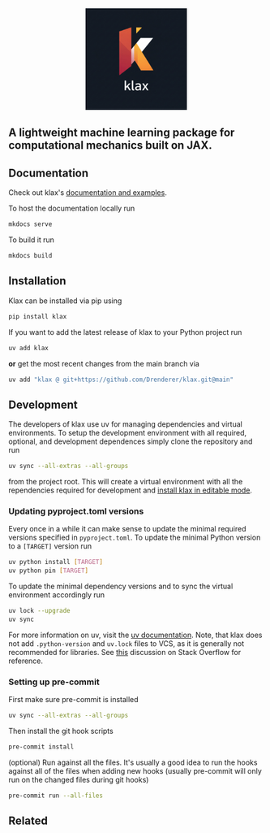 <div align="center">
<img src="docs/assets/logo.png" alt="logo" width="200">
</div>

A lightweight machine learning package for computational mechanics built on JAX.
--------------------------------------------------------------------------------

## Documentation

Check out klax's [documentation and examples](https://drenderer.github.io/klax/).

To host the documentation locally run

```bash
mkdocs serve
```

To build it run

```bash
mkdocs build
```

## Installation

Klax can be installed via pip using

```bash
pip install klax
```

If you want to add the latest release of klax to your Python project run

```bash
uv add klax
```

**or** get the most recent changes from the main branch via

```bash
uv add "klax @ git+https://github.com/Drenderer/klax.git@main"
```


## Development

The developers of klax use uv for managing dependencies and virtual environments. To setup the development environment with all required, optional, and development dependences simply clone the repository and run 

```bash
uv sync --all-extras --all-groups
```

from the project root. This will create a virtual environment with all the rependencies required for development and [install klax in editable mode](https://docs.astral.sh/uv/concepts/projects/config/#editable-mode).

### Updating pyproject.toml versions

Every once in a while it can make sense to update the minimal required versions specified in `pyproject.toml`. To update the minimal Python version to a `[TARGET]` version run

```bash
uv python install [TARGET]
uv python pin [TARGET]
```

To update the minimal dependency versions and to sync the virtual environment accordingly run

```bash
uv lock --upgrade
uv sync
```

For more information on uv, visit the [uv documentation](https://docs.astral.sh/uv/). Note, that klax does not add `.python-version` and `uv.lock` files to VCS, as it is generally not recommended for libraries. See [this](https://stackoverflow.com/questions/61037557/should-i-commit-lock-file-changes-separately-what-should-i-write-for-the-commi) discussion on Stack Overflow for reference.


### Setting up pre-commit

First make sure pre-commit is installed
```bash
uv sync --all-extras --all-groups
```

Then install the git hook scripts
```bash
pre-commit install
```

(optional) Run against all the files. It's usually a good idea to run the hooks against all of the files when adding new hooks (usually pre-commit will only run on the changed files during git hooks)
```bash
pre-commit run --all-files
```

## Related
